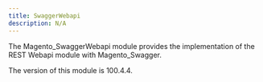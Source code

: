 ```yaml
---
title: SwaggerWebapi
description: N/A
---
```


The Magento_SwaggerWebapi module provides the implementation of the REST Webapi module with Magento_Swagger.

<InlineAlert slots="text" />
The version of this module is 100.4.4.
